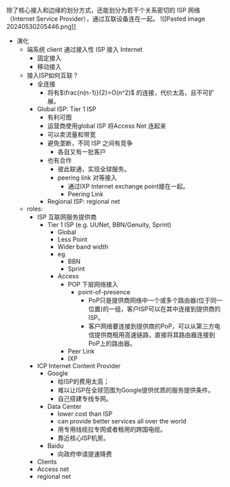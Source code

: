 除了核心接入和边缘的划分方式，还能划分为若干个关系密切的 ISP 网络 （Internet Service Provider），通过互联设备连在一起。
![[Pasted image 20240530205446.png]]
- 演化
	- 端系统 client 通过接入性 ISP 接入 Internet
		- 固定接入
		- 移动接入
	- 接入ISP如何互联？
		- 全连接
			- 将有$\frac{n(n-1)}{2}=O(n^2)$ 的连接，代价太高，且不可扩展。
		- Global ISP: Tier 1 ISP
			- 有利可图
			- 运营商使用global ISP 将Access Net 连起来
			- 可以卖流量和带宽
			- 避免垄断，不同 ISP 之间有竞争
				- 各自又有一批客户
			- 也有合作
				- 彼此联通，实现全球服务。
				- peering link 对等接入
					- 通过IXP Internet exchange point接在一起。
					- Peering Link
			- Regional ISP: regional net
	- roles:
		- ISP 互联网服务提供商
			- Tier 1 ISP (e.g. UUNet, BBN/Genuity, Sprint)
				- Global
				- Less Point
				- Wider band width
				- eg.
					- BBN
					- Sprint
				- Access
					- POP 下层网络接入
						- point-of-presence
							- PoP只是提供商网络中一个或多个路由器(位于同一位置)的一组，客户ISP可以在其中连接到提供商的ISP。
							- 客户网络要连接到提供商的PoP，可以从第三方电信提供商租用高速链路，直接将其路由器连接到PoP上的路由器。
					- Peer Link
					- IXP
		- ICP Internet Content Provider
			- Google
				- 给ISP的费用太高；
				- 难以让ISP在全球范围为Google提供优质的服务提供条件。
				- 自己搭建专线专网。
			- Data Center
				- lower cost than ISP
				- can provide better services all over the world 
				- 用专用线缆拉专网或者租用的跨国电缆。
				- 靠近核心ISP机房。
			- Baidu
				- 向政府申请提速降费
		- Clients
		- Access net
		- regional net